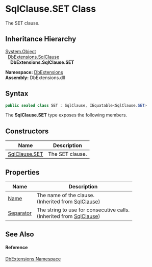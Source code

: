 SqlClause.SET Class
===================
The SET clause.


Inheritance Hierarchy
---------------------
[System.Object][1]  
  [DbExtensions.SqlClause][2]  
    **DbExtensions.SqlClause.SET**  
  
**Namespace:** [DbExtensions][3]  
**Assembly:** DbExtensions.dll

Syntax
------

```csharp
public sealed class SET : SqlClause, IEquatable<SqlClause.SET>
```

The **SqlClause.SET** type exposes the following members.


Constructors
------------

| Name               | Description     |
| ------------------ | --------------- |
| [SqlClause.SET][4] | The SET clause. |


Properties
----------

| Name           | Description                                                                  |
| -------------- | ---------------------------------------------------------------------------- |
| [Name][5]      | The name of the clause.<br/>(Inherited from [SqlClause][2])                  |
| [Separator][6] | The string to use for consecutive calls.<br/>(Inherited from [SqlClause][2]) |


See Also
--------

#### Reference
[DbExtensions Namespace][3]  

[1]: https://learn.microsoft.com/dotnet/api/system.object
[2]: ../SqlClause/README.md
[3]: ../README.md
[4]: _ctor.md
[5]: ../SqlClause/Name.md
[6]: ../SqlClause/Separator.md